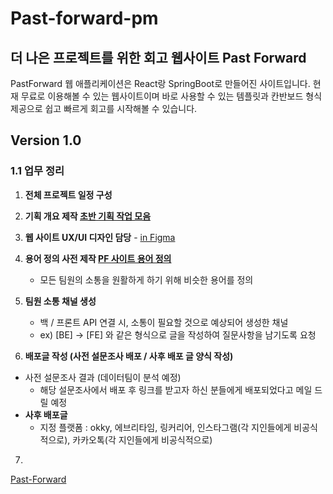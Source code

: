 # Past-forward-pm

## 더 나은 프로젝트를 위한 회고 웹사이트 Past Forward
PastForward 웹 애플리케이션은 React랑 SpringBoot로 만들어진 사이트입니다. 현재 무료로 이용해볼 수 있는 웹사이트이며 바로 사용할 수 있는 템플릿과 칸반보드 형식 제공으로 쉽고 빠르게 회고를 시작해볼 수 있습니다.


## Version 1.0
### 1.1 업무 정리

1. **전체 프로젝트 일정 구성**  
2. **기획 개요 제작 [**초반 기획 작업 모음**](https://www.notion.so/e7ff61f1a34f4edcba21b3d08666e43d?pvs=21)** 
3. **웹 사이트 UX/UI 디자인 담당** - [in Figma](https://www.figma.com/file/zJaBNvTvLlG0d9h5TILICj/Past-Forward-Web-Site?type=design&node-id=524%3A9733&mode=design&t=B3sGfj94IRz1BbZV-1)



4. **용어 정의 사전 제작 [PF 사이트 용어 정의](https://www.notion.so/PF-2a9d6f970ba544d980fce11501fba1d7?pvs=21)** 
    - 모든 팀원의 소통을 원활하게 하기 위해 비슷한 용어를 정의
5. **팀원 소통 채널 생성**
    - 백 / 프론트 API 연결 시, 소통이 필요할 것으로 예상되어 생성한 채널
    - ex) [BE] → [FE] 와 같은 형식으로 글을 작성하여 질문사항을 남기도록 요청
6. **배포글 작성 (사전 설문조사 배포 / 사후 배포 글 양식 작성)**
- 사전 설문조사 결과 (데이터팀이 분석 예정)
    - 해당 설문조사에서 배포 후 링크를 받고자 하신 분들에게 배포되었다고 메일 드릴 예정
- **사후 배포글**
    - 지정 플랫폼 : okky, 에브리타임, 링커리어, 인스타그램(각 지인들에게 비공식적으로), 카카오톡(각 지인들에게 비공식적으로)
7. 



[Past-Forward](https://www.pastforward.link/sections?retrospectiveId=350&teamId=268)
